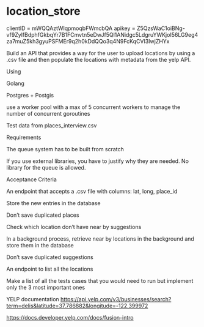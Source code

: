 # location_store

clientID = mWQQAztWIqpmoqbFWmcbQA
apikey = Z5QzsWaC1oiBNg-vf9ZylfBdphfGkbqYr7B1FCmvtn5eDwJf5Ql1ANidgc5LdgruYWKjoI56LG9eg4za7muZ5kh3gyuPSFMEr9q2h0kDdQQo3q4N9FcKqCVI3IwjZHYx

Build an API that provides a way for the user to upload locations by using a .csv file and then populate the locations with metadata from the yelp API.

Using

Golang

Postgres + Postgis

use a worker pool with a max of 5 concurrent workers to manage the number of concurrent goroutines

Test data from places_interview.csv

Requirements

The queue system has to be built from scratch

If you use external libraries, you have to justify why they are needed. No library for the queue is allowed.

Acceptance Criteria

An endpoint that accepts a .csv file with columns: lat, long, place_id

Store the new entries in the database

Don’t save duplicated places

Check which location don’t have near by suggestions

In a background process, retrieve near by locations in the background and store them in the database

Don’t save duplicated suggestions

An endpoint to list all the locations

Make a list of all the tests cases that you would need to run but implement only the 3 most important ones



YELP documentation
https://api.yelp.com/v3/businesses/search?term=delis&latitude=37.786882&longitude=-122.399972

https://docs.developer.yelp.com/docs/fusion-intro


